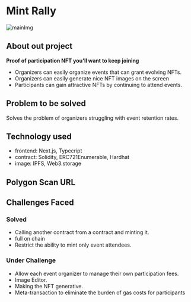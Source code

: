 # Mint Rally
![mainImg](https://user-images.githubusercontent.com/35390466/177026194-28ace142-0ba0-4360-8a48-6fd614fed91f.png)


## About out project
**Proof of participation NFT you'll want to keep joining**
- Organizers can easily organize events that can grant evolving NFTs.
- Organizers can easily generate nice NFT images on the screen
- Participants can gain attractive NFTs by continuing to attend events.


## Problem to be solved
Solves the problem of organizers struggling with event retention rates.

## Technology used
- frontend: Next.js, Typecript
- contract: Solidity, ERC721Enumerable, Hardhat
- image: IPFS, Web3.storage

## Polygon Scan URL

## Challenges Faced
### Solved
- Calling another contract from a contract and minting it.
- full on chain
- Restrict the ability to mint only event attendees.

### Under Challenge
- Allow each event organizer to manage their own participation fees.
- Image Editor.
- Making the NFT generative.
- Meta-transaction to eliminate the burden of gas costs for participants

